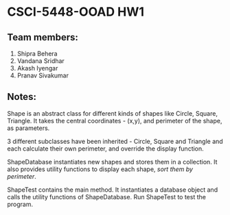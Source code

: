 # CSCI-5448-OOAD HW1

## Team members:
1. Shipra Behera 
2. Vandana Sridhar
3. Akash Iyengar
4. Pranav Sivakumar

## Notes:
Shape is an abstract class for different kinds of shapes like Circle, Square, Triangle. It takes the central coordinates - (x,y), and perimeter of the shape, as parameters.

3 different subclasses have been inherited - Circle, Square and Triangle and each calculate their own perimeter, and override the display function.

ShapeDatabase instantiates new shapes and stores them in a collection. It also provides utility functions to display each shape, *sort them by perimeter*.

ShapeTest contains the main method. It instantiates a database object and calls the utility functions of ShapeDatabase. Run ShapeTest to test the program.